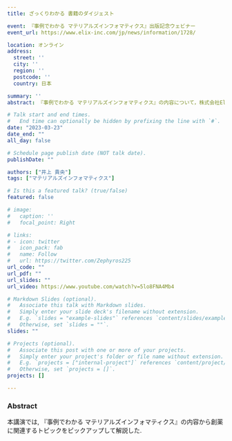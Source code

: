```yaml
---
title: ざっくりわかる 書籍のダイジェスト

event: 『事例でわかる マテリアルズインフォマティクス』出版記念ウェビナー
event_url: https://www.elix-inc.com/jp/news/information/1728/

location: オンライン
address:
  street: ''
  city: ''
  region: ''
  postcode: ''
  country: 日本

summary: ''
abstract: 『事例でわかる マテリアルズインフォマティクス』の内容について，株式会社Elix主催のウェビナーで紹介した．

# Talk start and end times.
#   End time can optionally be hidden by prefixing the line with `#`.
date: "2023-03-23"
date_end: ""
all_day: false

# Schedule page publish date (NOT talk date).
publishDate: ""

authors: ["井上 貴央"]
tags: ["マテリアルズインフォマティクス"]

# Is this a featured talk? (true/false)
featured: false

# image:
#   caption: ''
#   focal_point: Right

# links:
# - icon: twitter
#   icon_pack: fab
#   name: Follow
#   url: https://twitter.com/Zephyros225
url_code: ""
url_pdf: ""
url_slides: ""
url_video: https://www.youtube.com/watch?v=5lo8FNA4Mb4

# Markdown Slides (optional).
#   Associate this talk with Markdown slides.
#   Simply enter your slide deck's filename without extension.
#   E.g. `slides = "example-slides"` references `content/slides/example-slides.md`.
#   Otherwise, set `slides = ""`.
slides: ""

# Projects (optional).
#   Associate this post with one or more of your projects.
#   Simply enter your project's folder or file name without extension.
#   E.g. `projects = ["internal-project"]` references `content/project/deep-learning/index.md`.
#   Otherwise, set `projects = []`.
projects: []

---
```


### Abstract

本講演では, 『事例でわかる マテリアルズインフォマティクス』の内容から創薬に関連するトピックをピックアップして解説した.
